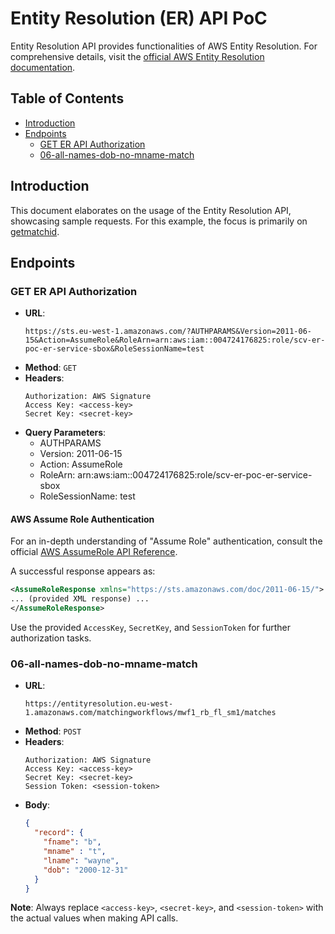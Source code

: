 
# Entity Resolution (ER) API PoC

Entity Resolution API provides functionalities of AWS Entity Resolution. For comprehensive details, visit the [official AWS Entity Resolution documentation](https://docs.aws.amazon.com/entityresolution/latest/apireference/Welcome.html).

## Table of Contents
- [Introduction](#introduction)
- [Endpoints](#endpoints)
  - [GET ER API Authorization](#get-er-api-authorization)
  - [06-all-names-dob-no-mname-match](#06-all-names-dob-no-mname-match)

## Introduction
This document elaborates on the usage of the Entity Resolution API, showcasing sample requests. For this example, the focus is primarily on [getmatchid](https://docs.aws.amazon.com/entityresolution/latest/apireference/API_GetMatchId.html).

## Endpoints

### GET ER API Authorization

- **URL**: 
  ```
  https://sts.eu-west-1.amazonaws.com/?AUTHPARAMS&Version=2011-06-15&Action=AssumeRole&RoleArn=arn:aws:iam::004724176825:role/scv-er-poc-er-service-sbox&RoleSessionName=test
  ```
- **Method**: `GET`
- **Headers**:
  ```
  Authorization: AWS Signature
  Access Key: <access-key>
  Secret Key: <secret-key>
  ```
- **Query Parameters**: 
  - AUTHPARAMS
  - Version: 2011-06-15
  - Action: AssumeRole
  - RoleArn: arn:aws:iam::004724176825:role/scv-er-poc-er-service-sbox
  - RoleSessionName: test

#### AWS Assume Role Authentication

For an in-depth understanding of "Assume Role" authentication, consult the official [AWS AssumeRole API Reference](https://docs.aws.amazon.com/STS/latest/APIReference/API_AssumeRole.html).

A successful response appears as:

```xml
<AssumeRoleResponse xmlns="https://sts.amazonaws.com/doc/2011-06-15/">
... (provided XML response) ...
</AssumeRoleResponse>
```

Use the provided `AccessKey`, `SecretKey`, and `SessionToken` for further authorization tasks.

### 06-all-names-dob-no-mname-match

- **URL**: 
  ```
  https://entityresolution.eu-west-1.amazonaws.com/matchingworkflows/mwf1_rb_fl_sm1/matches
  ```
- **Method**: `POST`
- **Headers**:
  ```
  Authorization: AWS Signature
  Access Key: <access-key>
  Secret Key: <secret-key>
  Session Token: <session-token>
  ```
- **Body**:
  ```json
  {
    "record": {
      "fname": "b",
      "mname" : "t",
      "lname": "wayne",
      "dob": "2000-12-31"
    }
  }
  ```

**Note**: Always replace `<access-key>`, `<secret-key>`, and `<session-token>` with the actual values when making API calls.


